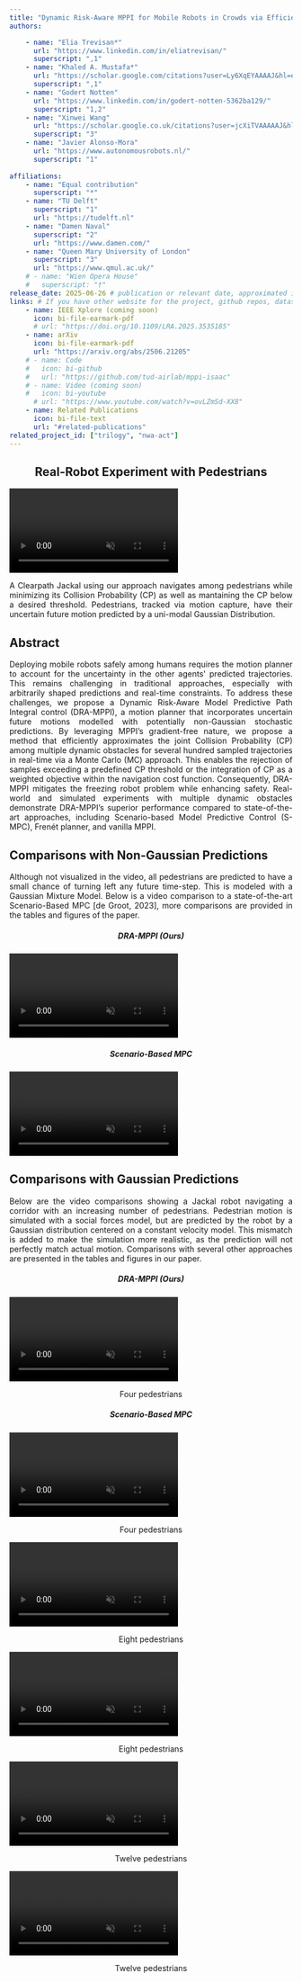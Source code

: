 ```yaml
---
title: "Dynamic Risk-Aware MPPI for Mobile Robots in Crowds via Efficient Monte Carlo Approximations"
authors:

    - name: "Elia Trevisan*"
      url: "https://www.linkedin.com/in/eliatrevisan/"
      superscript: ",1"
    - name: "Khaled A. Mustafa*"
      url: "https://scholar.google.com/citations?user=Ly6XqEYAAAAJ&hl=en"
      superscript: ",1"
    - name: "Godert Notten"
      url: "https://www.linkedin.com/in/godert-notten-5362ba129/"
      superscript: "1,2"
    - name: "Xinwei Wang"
      url: "https://scholar.google.co.uk/citations?user=jcXiTVAAAAAJ&hl=en"
      superscript: "3"
    - name: "Javier Alonso-Mora"
      url: "https://www.autonomousrobots.nl/"
      superscript: "1"
    
affiliations:
    - name: "Equal contribution"
      superscript: "*"
    - name: "TU Delft"
      superscript: "1"
      url: "https://tudelft.nl"
    - name: "Damen Naval"
      superscript: "2"
      url: "https://www.damen.com/"
    - name: "Queen Mary University of London"
      superscript: "3"
      url: "https://www.qmul.ac.uk/"
    # - name: "Wien Opera House"
    #   superscript: "†"
release_date: 2025-06-26 # publication or relevant date, approximated if not sure. Just for display purposes and ordering.
links: # If you have other website for the project, github repos, datasets, etc. put it here. You can also add an icon from https://icons.getbootstrap.com/
    - name: IEEE Xplore (coming soon)
      icon: bi-file-earmark-pdf
      # url: "https://doi.org/10.1109/LRA.2025.3535185"
    - name: arXiv
      icon: bi-file-earmark-pdf
      url: "https://arxiv.org/abs/2506.21205"
    # - name: Code
    #   icon: bi-github
    #   url: "https://github.com/tud-airlab/mppi-isaac"
    # - name: Video (coming soon)
    #   icon: bi-youtube
      # url: "https://www.youtube.com/watch?v=ovLZmSd-XX8"
    - name: Related Publications
      icon: bi-file-text
      url: "#related-publications"
related_project_id: ["trilogy", "nwa-act"]
---
```


<h2 align="center">Real-Robot Experiment with Pedestrians</h2>
<div class="teaser-video d-flex justify-content-center">
  <div class="ratio ratio-16x9">
    <video id="teaser" autoplay="" muted="" controls="" loop="" playsinline="">
      <source src="{% include fix_link.html link='/assets/images/papers/dra-mppi/dra_side.mp4' %}" type="video/mp4">
    </video>
  </div>

</div>
<p align="justify">
  A Clearpath Jackal using our approach navigates among pedestrians while <span class="amr-color">minimizing its Collision Probability (CP)</span> as well as mantaining the <span class="amr-color">CP below a desired threshold</span>. Pedestrians, tracked via motion capture, have their uncertain future motion predicted by a uni-modal Gaussian Distribution.
</p>

<h2> Abstract </h2>
<p align="justify">
Deploying mobile robots safely among humans requires the motion planner to account for the uncertainty in the other agents' predicted trajectories. This remains challenging in traditional approaches, especially with arbitrarily shaped predictions and real-time constraints.
To address these challenges, we propose a Dynamic Risk-Aware Model Predictive Path Integral control (<span class="amr-color">DRA-MPPI</span>), a motion planner that <span class="amr-color">incorporates uncertain future motions</span> modelled with <span class="amr-color">potentially non-Gaussian stochastic predictions</span>. By leveraging MPPI’s gradient-free nature, we propose a method that efficiently approximates the joint Collision Probability (CP) among multiple dynamic obstacles for several hundred sampled trajectories in real-time via a Monte Carlo (MC) approach.
This enables the rejection of samples exceeding a predefined CP threshold or the integration of CP as a weighted objective within the navigation cost function. Consequently, DRA-MPPI mitigates the freezing robot problem while enhancing safety. Real-world and simulated experiments with multiple dynamic obstacles demonstrate DRA-MPPI’s superior performance compared to state-of-the-art approaches, including Scenario-based Model Predictive Control (S-MPC), Frenét planner, and vanilla MPPI.
</p>

<h2> Comparisons with <span class="amr-color">Non-Gaussian Predictions</span> </h2>
<p align="justify">
Although not visualized in the video, all pedestrians are predicted to have a small chance of turning left any future time-step. This is modeled with a Gaussian Mixture Model. Below is a video comparison to a state-of-the-art Scenario-Based MPC [de Groot, 2023], more comparisons are provided in the tables and figures of the paper.
</p>
<div class="row row-cols-1 row-cols-sm-2 row-cols-md-2 g-2">
  <div class="col">
    <h5 align="center">DRA-MPPI (Ours)</h5>
    <div class="teaser-video d-flex justify-content-center">
      <div class="ratio ratio-16x9">
        <video id="teaser" autoplay="" muted="" controls="" loop="" playsinline="">
          <source src="{% include fix_link.html link='/assets/images/papers/dra-mppi/mppi_mm_2exp.mp4' %}" type="video/mp4">
        </video>
      </div>
    </div>
  </div>
  <div class="col">
    <h5 align="center">Scenario-Based MPC</h5>
    <div class="teaser-video d-flex justify-content-center">
      <div class="ratio ratio-16x9">
        <video id="teaser" autoplay="" muted="" controls="" loop="" playsinline="">
          <source src="{% include fix_link.html link='/assets/images/papers/dra-mppi/mpc_mm_2exp.mp4' %}" type="video/mp4">
        </video>
      </div>
    </div>
  </div>
</div>

<h2> Comparisons with <span class="amr-color">Gaussian Predictions</span> </h2>
<p align="justify">
Below are the video comparisons showing a Jackal robot navigating a corridor with an increasing number of pedestrians. Pedestrian motion is simulated with a social forces model, but are predicted by the robot by a Gaussian distribution centered on a constant velocity model. This mismatch is added to make the simulation more realistic, as the prediction will not perfectly match actual motion. Comparisons with several other approaches are presented in the tables and figures in our paper. 
</p>

<div class="row row-cols-1 row-cols-sm-2 row-cols-md-2 g-2">
  <div class="col">
    <h5 align="center">DRA-MPPI (Ours)</h5>
    <div class="teaser-video d-flex justify-content-center">
      <div class="ratio ratio-16x9">
        <video id="teaser" autoplay="" muted="" controls="" loop="" playsinline="">
          <source src="{% include fix_link.html link='/assets/images/papers/dra-mppi/mppi_4obs_1exp.mp4' %}" type="video/mp4">
        </video>
      </div>
    </div>
    <p align="center">Four pedestrians</p>
  </div>
  <div class="col">
    <h5 align="center">Scenario-Based MPC</h5>
    <div class="teaser-video d-flex justify-content-center">
      <div class="ratio ratio-16x9">
        <video id="teaser" autoplay="" muted="" controls="" loop="" playsinline="">
          <source src="{% include fix_link.html link='/assets/images/papers/dra-mppi/mpc_4obs_1exp.mp4' %}" type="video/mp4">
        </video>
      </div>
    </div>
    <p align="center">Four pedestrians</p>
  </div>
</div>


<div class="row row-cols-1 row-cols-sm-2 row-cols-md-2 g-2">
  <div class="col">
    <div class="teaser-video d-flex justify-content-center">
      <div class="ratio ratio-16x9">
        <video id="teaser" autoplay="" muted="" controls="" loop="" playsinline="">
          <source src="{% include fix_link.html link='/assets/images/papers/dra-mppi/mppi_8obs_2exps.mp4' %}" type="video/mp4">
        </video>
      </div>
    </div>
    <p align="center">Eight pedestrians</p>
  </div>
  <div class="col">
    <div class="teaser-video d-flex justify-content-center">
      <div class="ratio ratio-16x9">
        <video id="teaser" autoplay="" muted="" controls="" loop="" playsinline="">
          <source src="{% include fix_link.html link='/assets/images/papers/dra-mppi/mpc_8obs_2exps.mp4' %}" type="video/mp4">
        </video>
      </div>
    </div>
    <p align="center">Eight pedestrians</p>
  </div>
</div>

<div class="row row-cols-1 row-cols-sm-2 row-cols-md-2 g-2">
  <div class="col">
    <div class="teaser-video d-flex justify-content-center">
      <div class="ratio ratio-16x9">
        <video id="teaser" autoplay="" muted="" controls="" loop="" playsinline="">
          <source src="{% include fix_link.html link='/assets/images/papers/dra-mppi/mppi_12obs_2exps.mp4' %}" type="video/mp4">
        </video>
      </div>
    </div>
    <p align="center">Twelve pedestrians</p>
  </div>
  <div class="col">
    <div class="teaser-video d-flex justify-content-center">
      <div class="ratio ratio-16x9">
        <video id="teaser" autoplay="" muted="" controls="" loop="" playsinline="">
          <source src="{% include fix_link.html link='/assets/images/papers/dra-mppi/mpc_12obs_2exps.mp4' %}" type="video/mp4">
        </video>
      </div>
    </div>
    <p align="center">Twelve pedestrians</p>
  </div>
</div>

